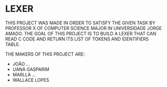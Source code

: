 # LEXER
THIS PROJECT WAS MADE IN ORDER TO SATISFY THE GIVEN TASK BY PROFESSOR X OF COMPUTER SCIENCE MAJOR IN UNIVERSIDADE JORGE AMADO.
THE GOAL OF THIS PROJECT IS TO BUILD A LEXER THAT CAN READ C CODE AND RETURN ITS LIST OF TOKENS AND IDENTIFIERS TABLE.

THE MAKERS OF THIS PROJECT ARE:
 * JOÃO ...
 * UANÁ GASPARIM
 * MARLLA ...
 * WALLACE LOPES

